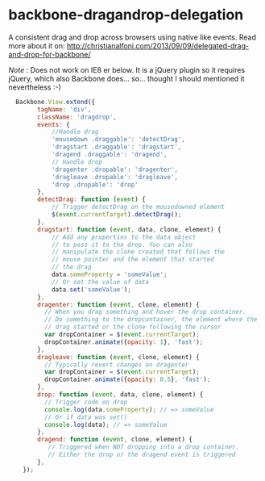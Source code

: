 backbone-dragandrop-delegation
==============================

A consistent drag and drop across browsers using native like events. Read more about it on:
http://christianalfoni.com/2013/09/09/delegated-drag-and-drop-for-backbone/

*Note* : Does not work on IE8 er below. It is a jQuery plugin so it requires jQuery, which also Backbone does... so...
thought I should mentioned it nevertheless :-)

```javascript
  Backbone.View.extend({
        tagName: 'div',
        className: 'dragdrop',
        events: {
            //Handle drag
            'mousedown .draggable': 'detectDrag',
            'dragstart .draggable': 'dragstart',
            'dragend .draggable': 'dragend',
            // Handle drop
            'dragenter .dropable': 'dragenter',
            'dragleave .dropable': 'dragleave',
            'drop .dropable': 'drop'
        },
        detectDrag: function (event) {
            // Trigger detectDrag on the mousedowned element
            $(event.currentTarget).detectDrag();
        },
        dragstart: function (event, data, clone, element) {
            // Add any properties to the data object
            // to pass it to the drop. You can also 
            // manipulate the clone created that follows the 
            // mouse pointer and the element that started 
            // the drag
            data.someProperty = 'someValue';
            // Or set the value of data
            data.set('someValue');
        },
        dragenter: function (event, clone, element) {
          // When you drag something and hover the drop container.
          // Do something to the dropcontainer, the element where the
          // drag started or the clone following the cursor
          var dropContainer = $(event.currentTarget);
          dropContainer.animate({opacity: 1}, 'fast');
        },
        dragleave: function (event, clone, element) {
          // Typically revert changes on dragenter
          var dropContainer = $(event.currentTarget);
          dropContainer.animate({opacity: 0.5}, 'fast');
        },
        drop: function (event, data, clone, element) {
          // Trigger code on drop
          console.log(data.someProperty); // => someValue
          // Or if data was set()
          console.log(data); // => someValue
        },
        dragend: function (event, clone, element) {
           // Triggered when NOT dropping into a drop container.
           // Either the drop or the dragend event is triggered
        },
    });
```
